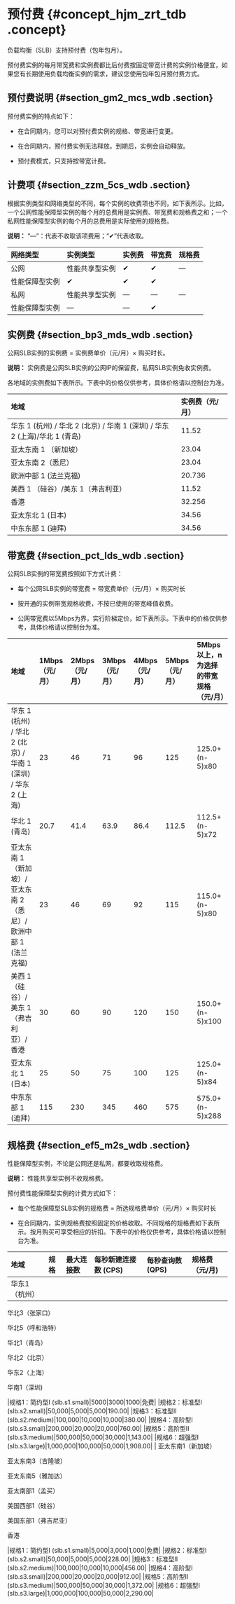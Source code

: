# 预付费 {#concept_hjm_zrt_tdb .concept}

负载均衡（SLB）支持预付费（包年包月）。

预付费实例的每月带宽费和实例费都比后付费按固定带宽计费的实例价格便宜，如果您有长期使用负载均衡实例的需求，建议您使用包年包月预付费方式。

## 预付费说明 {#section_gm2_mcs_wdb .section}

预付费实例的特点如下：

-   在合同期内，您可以对预付费实例的规格、带宽进行变更。

-   在合同期内，预付费实例无法释放。到期后，实例会自动释放。

-   预付费模式，只支持按带宽计费。


## 计费项 {#section_zzm_5cs_wdb .section}

根据实例类型和网络类型的不同，每个实例的收费项也不同，如下表所示。比如，一个公网性能保障型实例的每个月的总费用是实例费、带宽费和规格费之和；一个私网性能保障型实例的每个月的总费用是实际使用的规格费。

**说明：** “—”：代表不收取该项费用；“✔”代表收取。

|网络类型|实例类型|实例费|带宽费|规格费|
|:---|:---|:--|:--|:--|
|公网|性能共享型实例|✔|✔|—|
|性能保障型实例|✔|✔|✔|
|私网|性能共享型实例|—|—|—|
|性能保障型实例|—|—|✔|

## 实例费 {#section_bp3_mds_wdb .section}

公网SLB实例的实例费 = 实例费单价（元/月）× 购买时长。

**说明：** 实例费是公网SLB实例的公网IP的保留费，私网SLB实例免收实例费。

各地域的实例费如下表所示。下表中的价格仅供参考，具体价格请以控制台为准。

|地域|实例费（元/月）|
|:-|:-------|
|华东 1 \(杭州\) / 华北 2 \(北京\) / 华南 1 \(深圳\) / 华东 2 \(上海\)/华北 1 \(青岛\)|11.52|
|亚太东南 1 （新加坡）|23.04|
|亚太东南 2（悉尼）|23.04|
|欧洲中部 1 \(法兰克福\)|20.736|
|美西 1 （硅谷）/美东 1（弗吉利亚）|11.52|
|香港|32.256|
|亚太东北 1 \(日本\)|34.56|
|中东东部 1 \(迪拜\)|34.56|

## 带宽费 {#section_pct_lds_wdb .section}

公网SLB实例的带宽费按照如下方式计费：

-   每个公网SLB实例的带宽费 = 带宽费单价（元/月）× 购买时长

-   按开通的实例带宽规格收费，不按已使用的带宽峰值收费。

-   公网带宽费以5Mbps为界，实行阶梯定价，如下表所示。下表中的价格仅供参考，具体价格请以控制台为准。

|地域|1Mbps（元/月）|2Mbps（元/月）|3Mbps（元/月）|4Mbps（元/月）|5Mbps（元/月）|5Mbps以上，n为选择的带宽规格（元/月）|
|:-|:---------|:---------|:---------|:---------|:---------|:---------------------|
|华东 1 \(杭州\) / 华北 2 \(北京\) / 华南 1 \(深圳\) / 华东 2 \(上海\)|23|46|71|96|125|125.0+\(n-5\)x80|
|华北 1 \(青岛\)|20.7|41.4|63.9|86.4|112.5|112.5+\(n-5\)x72|
|亚太东南 1 （新加坡）/ 亚太东南 2（悉尼）/ 欧洲中部 1 \(法兰克福\)|23|46|69|92|115|115.0+\(n-5\)x80|
|美西 1 （硅谷）/ 美东 1（弗吉利亚）/ 香港|30|60|90|120|150|150.0+\(n-5\)x100|
|亚太东北 1 \(日本\)|25|50|75|100|125|125.0+\(n-5\)x84|
|中东东部 1 \(迪拜\)|115|230|345|460|575|575.0+\(n-5\)x288|


## 规格费 {#section_ef5_m2s_wdb .section}

性能保障型实例，不论是公网还是私网，都要收取规格费。

**说明：** 性能共享型实例不收规格费。

预付费性能保障型实例的计费方式如下：

-   每个性能保障型SLB实例的规格费 = 所选规格费单价（元/月）× 购买时长

-   在合同期内，实例规格费按照固定的价格收取。不同规格的规格费如下表所示。按月购买可享受相应的折扣。下表中的价格仅供参考，具体价格请以控制台为准。


|地域|规格|最大连接数|每秒新建连接数 \(CPS\)|每秒查询数\(QPS\)|规格费（元/月\)|
|:-|:-|:----|:--------------|:-----------|:--------|
| 华东1（杭州）

 华北3（张家口）

 华北5（呼和浩特）

 华北1（青岛）

 华北2（北京）

 华东2（上海）

 华南1（深圳\)

 |规格1：简约型I \(slb.s1.small\)|5000|3000|1000|免费|
|规格2：标准型I \(slb.s2.small\)|50,000|5,000|5,000|190.00|
|规格3：标准型II \(slb.s2.medium\)|100,000|10,000|10,000|380.00|
|规格4：高阶型I \(slb.s3.small\)|200,000|20,000|20,000|760.00|
|规格5：高阶型II \(slb.s3.medium\)|500,000|50,000|30,000|1,143.00|
|规格6：超强型I \(slb.s3.large\)|1,000,000|100,000|50,000|1,908.00|
| 亚太东南1（新加坡）

 亚太东南3（吉隆坡）

 亚太东南5（雅加达）

 亚太南部1（孟买）

 美国西部1（硅谷）

 美国东部1（弗吉尼亚）

 香港

 |规格1：简约型I \(slb.s1.small\)|5,000|3,000|1,000|免费|
|规格2：标准型I \(slb.s2.small\)|50,000|5,000|5,000|228.00|
|规格3：标准型II \(slb.s2.medium\)|100,000|10,000|10,000|456.00|
|规格4：高阶型I \(slb.s3.small\)|200,000|20,000|20,000|912.00|
|规格5：高阶型II \(slb.s3.medium\)|500,000|50,000|30,000|1,372.00|
|规格6：超强型I \(slb.s3.large\)|1,000,000|100,000|50,000|2,290.00|

